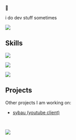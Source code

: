 🔭

i do dev stuff sometimes

![](https://github-readme-stats.vercel.app/api/top-langs/?username=tijnjh&layout=compact)

## Skills

![](https://skillicons.dev/icons?i=ts,js,html,css,swift,go)

![](https://skillicons.dev/icons?i=nodejs,svelte,react,next,vue,nuxt,tailwind)

![](https://skillicons.dev/icons?i=docker,figma,git,photoshop)

## Projects

Other projects I am working on:

- [sybau (youtube client)](https://git.maid.zone/stuff/sybau)

<br />

![](https://komarev.com/ghpvc/?username=tijnjh)




